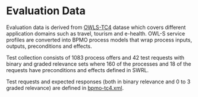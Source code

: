# Evaluation Data

Evaluation data is derived from [OWLS-TC4](http://projects.semwebcentral.org/projects/owls-tc) datase which covers different
application domains such as travel, tourism and e-health. OWL-S service profiles are converted into BPMO process models that wrap process inputs, outputs, preconditions and effects. 

Test collection consists of 1083 process offers and 42 test requests with binary and graded relevance sets where 160 of the processes and 18 of the requests have preconditions and effects defined in SWRL.

Test requests and expected responses (both in binary relevance and 0 to 3 graded relevance) are defined in [bpmo-tc4.xml](https://raw.githubusercontent.com/asbpm/asbpm/master/evaluationData/bpmo-tc4.xml).


